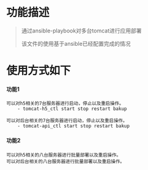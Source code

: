 功能描述
=======

> 通过ansible-playbook对多台tomcat进行应用部署
> 
> 该文件的使用基于ansible已经配置完成的情况


使用方式如下
===========

#### 功能1

    可以对h5相关的7台服务器进行启动，停止以及重启操作。
        - tomcat-h5_ctl start stop restart bakup

    可以对后台相关的7台服务器进行启动，停止以及重启操作。
        - tomcat-api_ctl start stop restart bakup


#### 功能2

    可以对h5相关的八台服务器进行批量部署以及重启操作。
    可以对后台相关的八台服务器进行批量部署以及重启操作。


